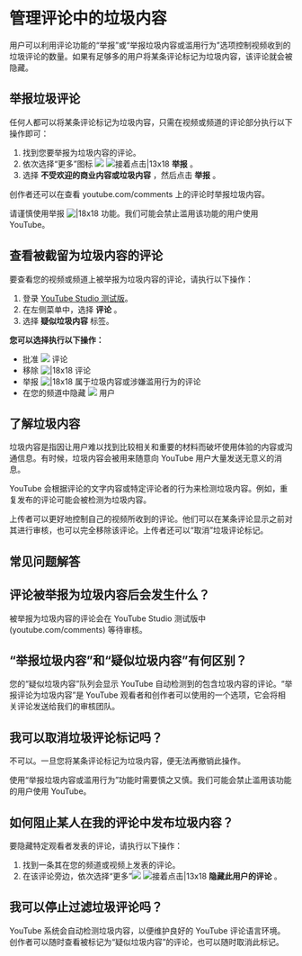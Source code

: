 # 管理评论中的垃圾内容

用户可以利用评论功能的“举报”或“举报垃圾内容或滥用行为”选项控制视频收到的垃圾评论的数量。如果有足够多的用户将某条评论标记为垃圾内容，该评论就会被隐藏。

## 举报垃圾评论

任何人都可以将某条评论标记为垃圾内容，只需在视频或频道的评论部分执行以下操作即可：

1. 找到您要举报为垃圾内容的评论。
2. 依次选择“更多”图标 ![](https://lh3.googleusercontent.com/e76r_RF5u4d8F2EpJfsc7taQT9fr9JvJ5yhNtWmVn-Pjr0e8Xif4LxE7mKTJuw=w18) ![接着点击|13x18](https://lh3.googleusercontent.com/SaY5lqCwN7kppnS546l9ys-E2sZftTTIHjBrdV-WsGPIhGjaxcEXjfgdIfW_UNG7Sw0=w13-h18 "接着点击")  **举报** 。
3. 选择 **不受欢迎的商业内容或垃圾内容** ，然后点击 **举报** 。

创作者还可以在查看 youtube.com/comments 上的评论时举报垃圾内容。

请谨慎使用举报 ![|18x18](https://lh3.googleusercontent.com/Z-ktzijJCEHdDWh0OoSQKhzAaUL_FO-EvHt6xHWOsUijlFQWUKpCG8azXsTXuJW_0EQ=w18-h18) 功能。我们可能会禁止滥用该功能的用户使用 YouTube。

## 查看被截留为垃圾内容的评论

要查看您的视频或频道上被举报为垃圾内容的评论，请执行以下操作：

1. 登录 [YouTube Studio 测试版](http://studio.youtube.com/)。
2. 在左侧菜单中，选择 **评论** 。
3. 选择 **疑似垃圾内容** 标签。

**您可以选择执行以下操作：**

* 批准 ![](https://lh3.googleusercontent.com/okOl26O47s3V3og7nRrRglllwahmlPXwBC20Z1rmeUZCH-bCowfhyOPQsN-6FwMjJppY=w18) 评论
* 移除 ![|18x18](https://lh3.googleusercontent.com/RB0IC6Z2KZYWxaRn_HbAO4p1xMu8fqnYu8YBBdDO4y3fOtEDu7KIVNcu6K1sxV5ZFK0=w18) 评论
* 举报 ![|18x18](https://lh3.googleusercontent.com/Z-ktzijJCEHdDWh0OoSQKhzAaUL_FO-EvHt6xHWOsUijlFQWUKpCG8azXsTXuJW_0EQ=w18-h18) 属于垃圾内容或涉嫌滥用行为的评论
* 在您的频道中隐藏 ![](https://lh3.googleusercontent.com/LEEWezva4RdLlNYE9W2yz7YJqDzC0IgwYsN-uEpyxSWz4fdw2ZwAElbvoR0xAVYPNld0=w18) 用户

## 了解垃圾内容

垃圾内容是指因让用户难以找到比较相关和重要的材料而破坏使用体验的内容或沟通信息。有时候，垃圾内容会被用来随意向 YouTube 用户大量发送无意义的消息。

YouTube 会根据评论的文字内容或特定评论者的行为来检测垃圾内容。例如，重复发布的评论可能会被检测为垃圾内容。

上传者可以更好地控制自己的视频所收到的评论。他们可以在某条评论显示之前对其进行审核，也可以完全移除该评论。上传者还可以“取消”垃圾评论标记。

## 常见问题解答

## 评论被举报为垃圾内容后会发生什么？

被举报为垃圾内容的评论会在 YouTube Studio 测试版中 (youtube.com/comments) 等待审核。

## “举报垃圾内容”和“疑似垃圾内容”有何区别？

您的“疑似垃圾内容”队列会显示 YouTube 自动检测到的包含垃圾内容的评论。“举报评论为垃圾内容”是 YouTube 观看者和创作者可以使用的一个选项，它会将相关评论发送给我们的审核团队。

## 我可以取消垃圾评论标记吗？

不可以。一旦您将某条评论标记为垃圾内容，便无法再撤销此操作。

使用“举报垃圾内容或滥用行为”功能时需要慎之又慎。我们可能会禁止滥用该功能的用户使用 YouTube。

## 如何阻止某人在我的评论中发布垃圾内容？

要隐藏特定观看者发表的评论，请执行以下操作：

1. 找到一条其在您的频道或视频上发表的评论。
2. 在该评论旁边，依次选择“更多”![](https://lh3.googleusercontent.com/e76r_RF5u4d8F2EpJfsc7taQT9fr9JvJ5yhNtWmVn-Pjr0e8Xif4LxE7mKTJuw=w18) ![接着点击|13x18](https://lh3.googleusercontent.com/SaY5lqCwN7kppnS546l9ys-E2sZftTTIHjBrdV-WsGPIhGjaxcEXjfgdIfW_UNG7Sw0=w13-h18 "接着点击")  **隐藏此用户的评论** 。

## 我可以停止过滤垃圾评论吗？

YouTube 系统会自动检测垃圾内容，以便维护良好的 YouTube 评论语言环境。创作者可以随时查看被标记为“疑似垃圾内容”的评论，也可以随时取消此标记。